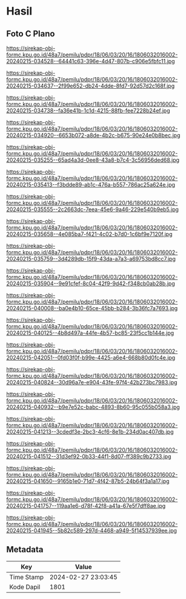 # Hasil

## Foto C Plano

https://sirekap-obj-formc.kpu.go.id/48a7/pemilu/pdpr/18/06/03/20/16/1806032016002-20240215-034528--64441c63-396e-4d47-807b-c906e5fbfc11.jpg

https://sirekap-obj-formc.kpu.go.id/48a7/pemilu/pdpr/18/06/03/20/16/1806032016002-20240215-034637--2f99e652-db24-4dde-8fd7-92d57d2c168f.jpg

https://sirekap-obj-formc.kpu.go.id/48a7/pemilu/pdpr/18/06/03/20/16/1806032016002-20240215-034738--fa36e41b-1c1d-4215-88fb-fee7228b24ef.jpg

https://sirekap-obj-formc.kpu.go.id/48a7/pemilu/pdpr/18/06/03/20/16/1806032016002-20240215-034920--6653b072-a8de-4b2c-b675-90e24e0b8bec.jpg

https://sirekap-obj-formc.kpu.go.id/48a7/pemilu/pdpr/18/06/03/20/16/1806032016002-20240215-035255--65ad4a3d-0ee8-43a8-b7c4-3c56956ded68.jpg

https://sirekap-obj-formc.kpu.go.id/48a7/pemilu/pdpr/18/06/03/20/16/1806032016002-20240215-035413--f3bdde89-ab1c-476a-b557-786ac25a624e.jpg

https://sirekap-obj-formc.kpu.go.id/48a7/pemilu/pdpr/18/06/03/20/16/1806032016002-20240215-035555--2c2663dc-7eea-45e6-9a46-229e540b9eb5.jpg

https://sirekap-obj-formc.kpu.go.id/48a7/pemilu/pdpr/18/06/03/20/16/1806032016002-20240215-035658--4e085ba7-f421-4c02-b7d0-1c6bf9e7120f.jpg

https://sirekap-obj-formc.kpu.go.id/48a7/pemilu/pdpr/18/06/03/20/16/1806032016002-20240215-035759--3d4289db-15f9-43da-a7a3-a69753bd8cc7.jpg

https://sirekap-obj-formc.kpu.go.id/48a7/pemilu/pdpr/18/06/03/20/16/1806032016002-20240215-035904--9e91cfef-8c04-42f9-9d42-f348cb0ab28b.jpg

https://sirekap-obj-formc.kpu.go.id/48a7/pemilu/pdpr/18/06/03/20/16/1806032016002-20240215-040008--ba0e4b10-65ce-45bb-b284-3b36fc7a7693.jpg

https://sirekap-obj-formc.kpu.go.id/48a7/pemilu/pdpr/18/06/03/20/16/1806032016002-20240215-040125--4b8d497a-44fe-4b57-bc85-23f5cc1b144e.jpg

https://sirekap-obj-formc.kpu.go.id/48a7/pemilu/pdpr/18/06/03/20/16/1806032016002-20240215-042051--0fd03f0f-b99e-4425-a6e4-668b80d0fc4e.jpg

https://sirekap-obj-formc.kpu.go.id/48a7/pemilu/pdpr/18/06/03/20/16/1806032016002-20240215-040824--30d96a7e-e904-43fe-97f4-42b273bc7983.jpg

https://sirekap-obj-formc.kpu.go.id/48a7/pemilu/pdpr/18/06/03/20/16/1806032016002-20240215-040932--b9e7e52c-babc-4893-8b60-95c055b058a3.jpg

https://sirekap-obj-formc.kpu.go.id/48a7/pemilu/pdpr/18/06/03/20/16/1806032016002-20240215-041213--3cdedf3e-2bc3-4cf6-8e1b-234d0ac407db.jpg

https://sirekap-obj-formc.kpu.go.id/48a7/pemilu/pdpr/18/06/03/20/16/1806032016002-20240215-041512--31d3ef92-0b33-44f1-8d07-ff389c9b2733.jpg

https://sirekap-obj-formc.kpu.go.id/48a7/pemilu/pdpr/18/06/03/20/16/1806032016002-20240215-041650--9165b1e0-71d7-4f42-87b5-24b64f3a1a17.jpg

https://sirekap-obj-formc.kpu.go.id/48a7/pemilu/pdpr/18/06/03/20/16/1806032016002-20240215-041757--119aa1e6-d78f-42f8-a41a-67e5f7dff8ae.jpg

https://sirekap-obj-formc.kpu.go.id/48a7/pemilu/pdpr/18/06/03/20/16/1806032016002-20240215-041945--5b82c589-297d-4468-a949-5f14537939ee.jpg


## Metadata

| Key        | Value               |
| ---------- | ------------------- |
| Time Stamp | 2024-02-27 23:03:45 |
| Kode Dapil | 1801                |



